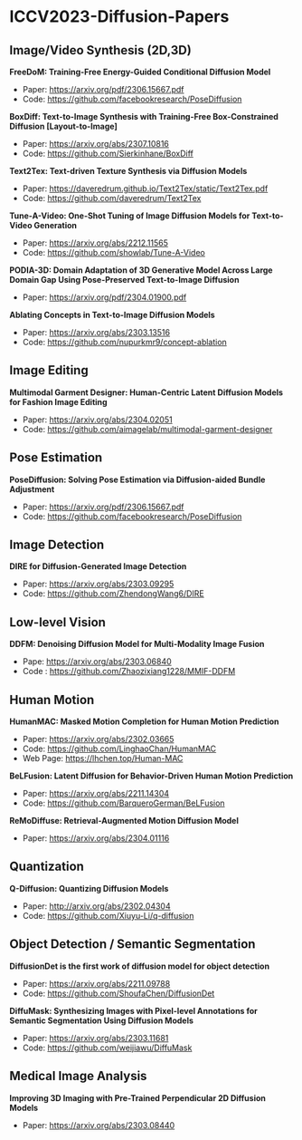 # ICCV2023-Diffusion-Papers

## Image/Video Synthesis (2D,3D)
**FreeDoM: Training-Free Energy-Guided Conditional Diffusion Model**
- Paper: https://arxiv.org/pdf/2306.15667.pdf
- Code: https://github.com/facebookresearch/PoseDiffusion

**BoxDiff: Text-to-Image Synthesis with Training-Free Box-Constrained Diffusion [Layout-to-Image]**
- Paper: https://arxiv.org/abs/2307.10816 
- Code: https://github.com/Sierkinhane/BoxDiff

**Text2Tex: Text-driven Texture Synthesis via Diffusion Models**
- Paper: https://daveredrum.github.io/Text2Tex/static/Text2Tex.pdf
- Code: https://github.com/daveredrum/Text2Tex

**Tune-A-Video: One-Shot Tuning of Image Diffusion Models for Text-to-Video Generation**
- Paper: https://arxiv.org/abs/2212.11565
- Code: https://github.com/showlab/Tune-A-Video

**PODIA-3D: Domain Adaptation of 3D Generative Model Across Large Domain Gap Using Pose-Preserved Text-to-Image Diffusion**
- Paper: https://arxiv.org/pdf/2304.01900.pdf

**Ablating Concepts in Text-to-Image Diffusion Models**
- Paper: https://arxiv.org/abs/2303.13516
- Code: https://github.com/nupurkmr9/concept-ablation

## Image Editing
**Multimodal Garment Designer: Human-Centric Latent Diffusion Models for Fashion Image Editing**
- Paper: https://arxiv.org/abs/2304.02051
- Code: https://github.com/aimagelab/multimodal-garment-designer

## Pose Estimation
**PoseDiffusion: Solving Pose Estimation via Diffusion-aided Bundle Adjustment** 

- Paper: https://arxiv.org/pdf/2306.15667.pdf
- Code: https://github.com/facebookresearch/PoseDiffusion

## Image Detection
**DIRE for Diffusion-Generated Image Detection**
- Paper: https://arxiv.org/abs/2303.09295
- Code: https://github.com/ZhendongWang6/DIRE

## Low-level Vision
**DDFM: Denoising Diffusion Model for Multi-Modality Image Fusion**
- Pape: https://arxiv.org/abs/2303.06840
- Code : https://github.com/Zhaozixiang1228/MMIF-DDFM

## Human Motion
**HumanMAC: Masked Motion Completion for Human Motion Prediction**
- Paper: https://arxiv.org/abs/2302.03665
- Code: https://github.com/LinghaoChan/HumanMAC
- Web Page: https://lhchen.top/Human-MAC
  
**BeLFusion: Latent Diffusion for Behavior-Driven Human Motion Prediction**
- Paper: https://arxiv.org/abs/2211.14304
- Code: https://github.com/BarqueroGerman/BeLFusion

**ReMoDiffuse: Retrieval-Augmented Motion Diffusion Model**
- Paper: https://arxiv.org/abs/2304.01116

## Quantization
**Q-Diffusion: Quantizing Diffusion Models**
- Paper: http://arxiv.org/abs/2302.04304
- Code: https://github.com/Xiuyu-Li/q-diffusion

## Object Detection / Semantic Segmentation
**DiffusionDet is the first work of diffusion model for object detection**
- Paper: https://arxiv.org/abs/2211.09788
- Code: https://github.com/ShoufaChen/DiffusionDet

**DiffuMask: Synthesizing Images with Pixel-level Annotations for Semantic Segmentation Using Diffusion Models**
- Paper: https://arxiv.org/abs/2303.11681
- Code: https://github.com/weijiawu/DiffuMask

## Medical Image Analysis
**Improving 3D Imaging with Pre-Trained Perpendicular 2D Diffusion Models**
- Paper: https://arxiv.org/abs/2303.08440

